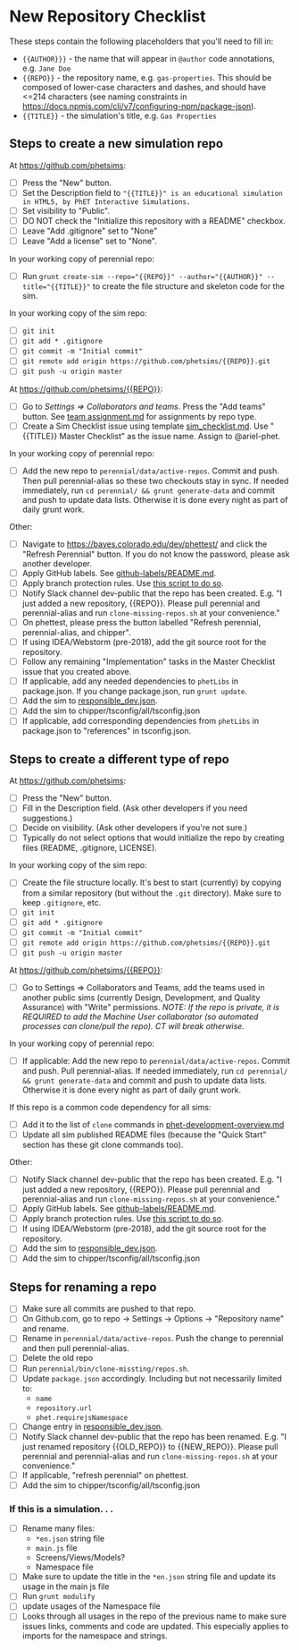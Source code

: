 # New Repository Checklist

These steps contain the following placeholders that you'll need to fill in:

- `{{AUTHOR}}}` - the name that will appear in `@author` code annotations, e.g. `Jane Doe`
- `{{REPO}}` - the repository name, e.g. `gas-properties`. This should be composed of lower-case characters and dashes, and should have <=214 characters (see naming constraints in https://docs.npmjs.com/cli/v7/configuring-npm/package-json).
- `{{TITLE}}` - the simulation's title, e.g. `Gas Properties`

## Steps to create a new simulation repo

At https://github.com/phetsims:
- [ ] Press the "New" button.
- [ ] Set the Description field to `"{{TITLE}}" is an educational simulation in HTML5, by PhET Interactive Simulations.`
- [ ] Set visibility to "Public".
- [ ] DO NOT check the "Initialize this repository with a README" checkbox.
- [ ] Leave "Add .gitignore" set to "None"
- [ ] Leave "Add a license" set to "None".

In your working copy of perennial repo:
- [ ] Run `grunt create-sim --repo="{{REPO}}" --author="{{AUTHOR}}" --title="{{TITLE}}"` to create the file structure and skeleton code for the sim.

In your working copy of the sim repo:
- [ ] `git init`
- [ ] `git add * .gitignore`
- [ ] `git commit -m "Initial commit"`
- [ ] `git remote add origin https://github.com/phetsims/{{REPO}}.git`
- [ ] `git push -u origin master`

At https://github.com/phetsims/{{REPO}}:
- [ ] Go to _Settings => Collaborators and teams_. Press the "Add teams" button. See [team assignment.md](https://github.com/phetsims/phet-info/blob/master/policies/team%20assignment.md) for assignments by repo type.
- [ ] Create a Sim Checklist issue using template [sim_checklist.md](https://github.com/phetsims/phet-info/blob/master/checklists/sim_checklist.md). Use "{{TITLE}} Master Checklist" as the issue name. Assign to @ariel-phet.

In your working copy of perennial repo:
- [ ] Add the new repo to `perennial/data/active-repos`. Commit and push. Then pull perennial-alias so these two checkouts stay in sync. If needed immediately, run `cd perennial/ && grunt generate-data` and commit and push to update data lists. Otherwise it is done every night as part of daily grunt work.

Other:
- [ ] Navigate to https://bayes.colorado.edu/dev/phettest/ and click the "Refresh Perennial" button. If you do not know the password, please ask another developer.
- [ ] Apply GitHub labels. See [github-labels/README.md](https://github.com/phetsims/phet-info/blob/master/github-labels/README.md).
- [ ] Apply branch protection rules. Use [this script to do so](https://github.com/phetsims/perennial/blob/master/js/scripts/protect-branches-for-repo.js).
- [ ] Notify Slack channel dev-public that the repo has been created. E.g. "I just added a new repository, {{REPO}}. Please pull perennial and perennial-alias and run `clone-missing-repos.sh` at your convenience."
- [ ] On phettest, please press the button labelled "Refresh perennial, perennial-alias, and chipper".
- [ ] If using IDEA/Webstorm (pre-2018), add the git source root for the repository.
- [ ] Follow any remaining "Implementation" tasks in the Master Checklist issue that you created above.
- [ ] If applicable, add any needed dependencies to `phetLibs` in package.json. If you change package.json, run `grunt update`.
- [ ] Add the sim to [responsible_dev.json](https://github.com/phetsims/phet-info/blob/master/sim-info/responsible_dev.json).
- [ ] Add the sim to chipper/tsconfig/all/tsconfig.json
- [ ] If applicable, add corresponding dependencies from `phetLibs` in package.json to "references" in tsconfig.json. 

## Steps to create a different type of repo

At https://github.com/phetsims:
- [ ] Press the "New" button.
- [ ] Fill in the Description field.  (Ask other developers if you need suggestions.)
- [ ] Decide on visibility. (Ask other developers if you're not sure.)
- [ ] Typically do not select options that would initialize the repo by creating files (README, .gitignore, LICENSE).

In your working copy of the sim repo:
- [ ] Create the file structure locally. It's best to start (currently) by copying from a similar repository (but without the `.git` directory). Make sure to keep `.gitignore`, etc.
- [ ] `git init`
- [ ] `git add * .gitignore`
- [ ] `git commit -m "Initial commit"`
- [ ] `git remote add origin https://github.com/phetsims/{{REPO}}.git`
- [ ] `git push -u origin master`

At https://github.com/phetsims/{{REPO}}:
- [ ] Go to Settings => Collaborators and Teams, add the teams used in another public sims (currently Design, Development, and Quality Assurance) with "Write" permissions. _NOTE: If the repo is private, it is REQUIRED to add the Machine User collaborator (so automated processes can clone/pull the repo). CT will break otherwise._

In your working copy of perennial repo:
- [ ] If applicable: Add the new repo to `perennial/data/active-repos`. Commit and push. Pull perennial-alias. If needed immediately, run `cd perennial/ && grunt generate-data` and commit and push to update data lists. Otherwise it is done every night as part of daily grunt work.

If this repo is a common code dependency for all sims:
- [ ] Add it to the list of `clone` commands in [phet-development-overview.md](https://github.com/phetsims/phet-info/blob/master/doc/phet-development-overview.md)
- [ ] Update all sim published README files (because the "Quick Start" section has these git clone commands too).

Other:
- [ ] Notify Slack channel dev-public that the repo has been created. E.g. "I just added a new repository, {{REPO}}. Please pull perennial and perennial-alias and run `clone-missing-repos.sh` at your convenience."
- [ ] Apply GitHub labels. See [github-labels/README.md](https://github.com/phetsims/phet-info/blob/master/github-labels/README.md).
- [ ] Apply branch protection rules. Use [this script to do so](https://github.com/phetsims/perennial/blob/master/js/scripts/protect-branches-for-repo.js).
- [ ] If using IDEA/Webstorm (pre-2018), add the git source root for the repository.
- [ ] Add the sim to [responsible_dev.json](https://github.com/phetsims/phet-info/blob/master/sim-info/responsible_dev.json).
- [ ] Add the sim to chipper/tsconfig/all/tsconfig.json

## Steps for renaming a repo
- [ ] Make sure all commits are pushed to that repo.
- [ ] On Github.com, go to repo -> Settings -> Options -> "Repository name"  and rename.
- [ ] Rename in `perennial/data/active-repos`. Push the change to perennial and then pull perennial-alias.
- [ ] Delete the old repo
- [ ] Run `perennial/bin/clone-missting/repos.sh`.
- [ ] Update `package.json` accordingly. Including but not necessarily limited to:
  * `name`
  * `repository.url`
  * `phet.requirejsNamespace`
- [ ] Change entry in [responsible_dev.json](https://github.com/phetsims/phet-info/blob/master/sim-info/responsible_dev.json).
- [ ] Notify Slack channel dev-public that the repo has been renamed. E.g. "I just renamed repository {{OLD_REPO}} to {{NEW_REPO}}. Please pull perennial and perennial-alias and run `clone-missing-repos.sh` at your convenience."
- [ ] If applicable, "refresh perennial" on phettest.
- [ ] Add the sim to chipper/tsconfig/all/tsconfig.json

### If this is a simulation. . .
  - [ ] Rename many files:
    * `*en.json` string file
    * `main.js` file
    * Screens/Views/Models?
    * Namespace file
  - [ ] Make sure to update the title in the `*en.json` string file and update its usage in the main js file
  - [ ] Run `grunt modulify`
  - [ ] update usages of the Namespace file
  - [ ] Looks through all usages in the repo of the previous name to make sure issues links, comments and code are updated.
  This especially applies to imports for the namespace and strings.
